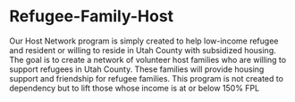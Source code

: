 # Refugee-Family-Host
Our Host Network program is simply created to help low-income refugee and resident or willing to reside in Utah County with subsidized housing. The goal is to create a network of volunteer host families who are willing to support refugees in Utah County. These families will provide housing support and friendship for refugee families. This program is not created to dependency but to lift those whose income is at or below 150% FPL
